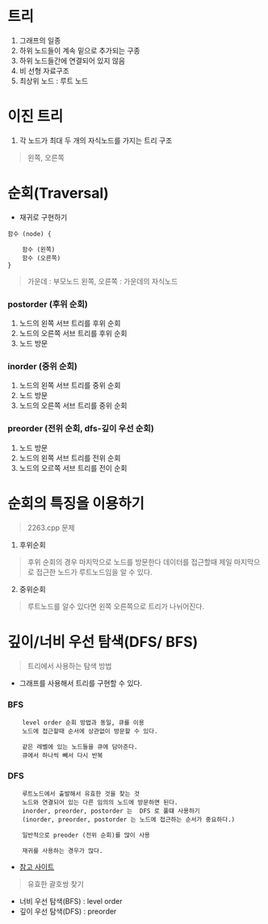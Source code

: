 
# 트리
1. 그래프의 일종
2. 하위 노드들이 계속 밑으로 추가되는 구종
3. 하위 노드들간에 연결되어 있지 않음
4. 비 선형 자료구조
5. 최상위 노드 : 루트 노드


# 이진 트리
1.  각 노드가 최대 두 개의 자식노드를 가지는 트리 구조
> 왼쪽, 오른쪽



# 순회(Traversal)

- 재귀로 구현하기
```
함수 (node) {

	함수 (왼쪽)
	함수 (오른쪽)
}
```

> 가운데 : 부모노드
> 왼쪽, 오른쪽 : 가운데의 자식노드

### postorder	(후위 순회)
1. 노드의 왼쪽 서브 트리를 후위 순회
2. 노드의 오른쪽 서브 트리를 후위 순회
3. 노드 방문

### inorder (중위 순회)
1. 노드의 왼쪽 서브 트리를 중위 순회
2. 노드 방문
3. 노드의 오른쪽 서브 트리를 중위 순회

### preorder	(전위 순회, dfs-깊이 우선 순회)
1. 노드 방문
2. 노드의 왼쪽 서브 트리를 전위 순회
3. 노드의 오르쪽 서브 트리를 전이 순회


# 순회의 특징을 이용하기

> 2263.cpp 문제

1. 후위순회
> 후위 순회의 경우 마지막으로 노드를 방문한다
> 데이터를 접근할때 제일 마지막으로 접근한 노드가 루트노드임을 알 수 있다.

2. 중위순회
> 루트노드를 알수 있다면 왼쪽 오른쪽으로 트리가 나뉘어진다.

# 깊이/너비 우선 탐색(DFS/ BFS)
> 트리에서 사용하는 탐색 방법

- 그래프를 사용해서 트리를 구현할 수 있다.

### BFS
```
	level order 순회 방법과 동일, 큐를 이용
	노드에 접근할때 순서에 상관없이 방문할 수 있다.

	같은 레벨에 있는 노드들을 큐에 담아준다.
	큐에서 하나씩 빼서 다시 반복
```
### DFS
```
	루트노드에서 출발해서 유효한 것을 찾는 것
	노드와 연결되어 있는 다른 임의의 노드에 방문하면 된다.
	inorder, preorder, postorder 는  DFS 로 풀떄 사용하기
	(inorder, preorder, postorder 는 노드에 접근하는 순서가 중요하다.)

	일반적으로 preoder (전위 순회)를 많이 사용

	재귀를 사용하는 경우가 많다.
```
- [참고 사이트](https://ko.wikipedia.org/wiki/%EA%B9%8A%EC%9D%B4_%EC%9A%B0%EC%84%A0_%ED%83%90%EC%83%89)
> 유효한 괄호쌍 찾기

- 너비 우선 탐색(BFS) : level order
- 깊이 우선 탐색(DFS) : preorder

